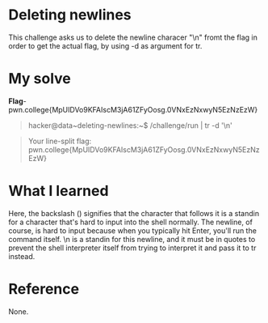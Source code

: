 # Deleting newlines
This challenge asks us to delete the newline characer "\n" fromt the flag in order to get the actual flag, by using -d as argument for tr.
# My solve
**Flag**-pwn.college{MpUIDVo9KFAIscM3jA61ZFyOosg.0VNxEzNxwyN5EzNzEzW}

>hacker@data~deleting-newlines:~$ /challenge/run | tr -d '\n'

>Your line-split flag: pwn.college{MpUIDVo9KFAIscM3jA61ZFyOosg.0VNxEzNxwyN5EzNzEzW}

# What I learned
Here, the backslash (\) signifies that the character that follows it is a standin for a character that's hard to input into the shell normally. The newline, of course, is hard to input because when you typically hit Enter, you'll run the command itself. \n is a standin for this newline, and it must be in quotes to prevent the shell interpreter itself from trying to interpret it and pass it to tr instead.
# Reference
None.
